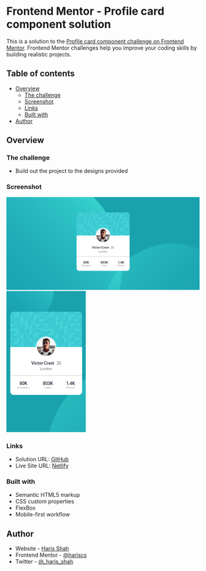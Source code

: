 # Frontend Mentor - Profile card component solution

This is a solution to the [Profile card component challenge on Frontend Mentor](https://www.frontendmentor.io/challenges/profile-card-component-cfArpWshJ). Frontend Mentor challenges help you improve your coding skills by building realistic projects.

## Table of contents

- [Overview](#overview)
  - [The challenge](#the-challenge)
  - [Screenshot](#screenshot)
  - [Links](#links)
  - [Built with](#built-with)
- [Author](#author)

## Overview

### The challenge

- Build out the project to the designs provided

### Screenshot

![](./images/profile-desktop.png)
![](./images/profile-mobile.png)

### Links

- Solution URL: [GitHub](https://github.com/hariscs/profile-card)
- Live Site URL: [Netlify](https://pro-card.netlify.app/)

### Built with

- Semantic HTML5 markup
- CSS custom properties
- FlexBox
- Mobile-first workflow

## Author

- Website - [Haris Shah](https://hariss.netlify.app/)
- Frontend Mentor - [@hariscs](https://www.frontendmentor.io/profile/hariscs)
- Twitter - [@\_haris_shah](https://twitter.com/_haris_shah)
